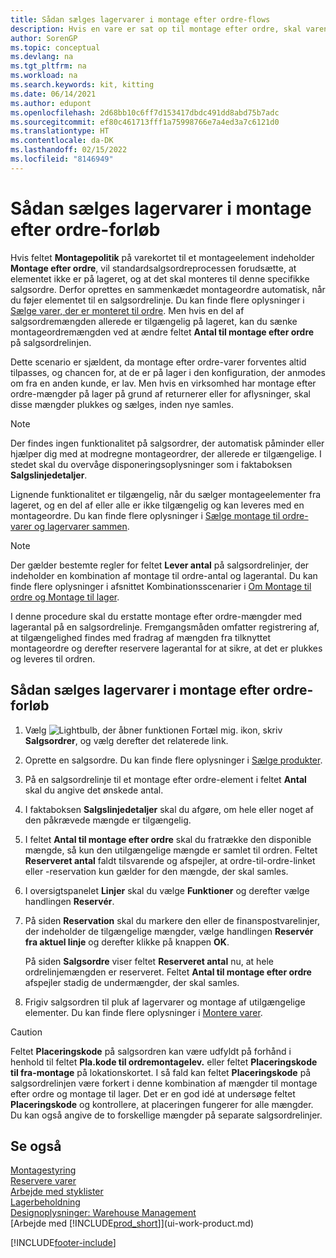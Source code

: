 ```yaml
---
title: Sådan sælges lagervarer i montage efter ordre-flows
description: Hvis en vare er sat op til montage efter ordre, skal varen monteres til salgsordrer, og der oprettes automatisk en tilknyttet montageordre.
author: SorenGP
ms.topic: conceptual
ms.devlang: na
ms.tgt_pltfrm: na
ms.workload: na
ms.search.keywords: kit, kitting
ms.date: 06/14/2021
ms.author: edupont
ms.openlocfilehash: 2d68bb10c6ff7d153417dbdc491dd8abd75b7adc
ms.sourcegitcommit: ef80c461713fff1a75998766e7a4ed3a7c6121d0
ms.translationtype: HT
ms.contentlocale: da-DK
ms.lasthandoff: 02/15/2022
ms.locfileid: "8146949"
---
```

# <a name="selling-inventory-items-in-assemble-to-order-flows"></a>Sådan sælges lagervarer i montage efter ordre-forløb
Hvis feltet **Montagepolitik** på varekortet til et montageelement indeholder **Montage efter ordre**, vil standardsalgsordreprocessen forudsætte, at elementet ikke er på lageret, og at det skal monteres til denne specifikke salgsordre. Derfor oprettes en sammenkædet montageordre automatisk, når du føjer elementet til en salgsordrelinje. Du kan finde flere oplysninger i [Sælge varer, der er monteret til ordre](assembly-how-to-sell-items-assembled-to-order.md). Men hvis en del af salgsordremængden allerede er tilgængelig på lageret, kan du sænke montageordremængden ved at ændre feltet **Antal til montage efter ordre** på salgsordrelinjen.  

Dette scenario er sjældent, da montage efter ordre-varer forventes altid tilpasses, og chancen for, at de er på lager i den konfiguration, der anmodes om fra en anden kunde, er lav. Men hvis en virksomhed har montage efter ordre-mængder på lager på grund af returnerer eller for aflysninger, skal disse mængder plukkes og sælges, inden nye samles.  

> [!NOTE]  
>  Der findes ingen funktionalitet på salgsordrer, der automatisk påminder eller hjælper dig med at modregne montageordrer, der allerede er tilgængelige. I stedet skal du overvåge disponeringsoplysninger som i faktaboksen **Salgslinjedetaljer**.  

Lignende funktionalitet er tilgængelig, når du sælger montageelementer fra lageret, og en del af eller alle er ikke tilgængelig og kan leveres med en montageordre. Du kan finde flere oplysninger i [Sælge montage til ordre-varer og lagervarer sammen](assembly-how-to-sell-assemble-to-order-items-and-inventory-items-together.md).  

> [!NOTE]  
>  Der gælder bestemte regler for feltet **Lever antal** på salgsordrelinjer, der indeholder en kombination af montage til ordre-antal og lagerantal. Du kan finde flere oplysninger i afsnittet Kombinationsscenarier i [Om Montage til ordre og Montage til lager](assembly-assemble-to-order-or-assemble-to-stock.md).  

I denne procedure skal du erstatte montage efter ordre-mængder med lagerantal på en salgsordrelinje. Fremgangsmåden omfatter registrering af, at tilgængelighed findes med fradrag af mængden fra tilknyttet montageordre og derefter reservere lagerantal for at sikre, at det er plukkes og leveres til ordren.  

## <a name="to-sell-inventory-items-in-assemble-to-order-flows"></a>Sådan sælges lagervarer i montage efter ordre-forløb  
1.  Vælg ![Lightbulb, der åbner funktionen Fortæl mig.](media/ui-search/search_small.png "Fortæl mig, hvad du vil foretage dig") ikon, skriv **Salgsordrer**, og vælg derefter det relaterede link.  
2.  Oprette en salgsordre. Du kan finde flere oplysninger i [Sælge produkter](sales-how-sell-products.md).  
3.  På en salgsordrelinje til et montage efter ordre-element i feltet **Antal** skal du angive det ønskede antal.  
4.  I faktaboksen **Salgslinjedetaljer** skal du afgøre, om hele eller noget af den påkrævede mængde er tilgængelig.  
5.  I feltet **Antal til montage efter ordre** skal du fratrække den disponible mængde, så kun den utilgængelige mængde er samlet til ordren. Feltet **Reserveret antal** faldt tilsvarende og afspejler, at ordre-til-ordre-linket eller -reservation kun gælder for den mængde, der skal samles.  
6.  I oversigtspanelet **Linjer** skal du vælge **Funktioner** og derefter vælge handlingen **Reservér**.  
7.  På siden **Reservation** skal du markere den eller de finanspostvarelinjer, der indeholder de tilgængelige mængder, vælge handlingen **Reservér fra aktuel linje** og derefter klikke på knappen **OK**.  

    På siden **Salgsordre** viser feltet **Reserveret antal** nu, at hele ordrelinjemængden er reserveret. Feltet **Antal til montage efter ordre** afspejler stadig de undermængder, der skal samles.  

8.  Frigiv salgsordren til pluk af lagervarer og montage af utilgængelige elementer. Du kan finde flere oplysninger i [Montere varer](assembly-how-to-assemble-items.md).  

> [!CAUTION]  
>  Feltet **Placeringskode** på salgsordren kan være udfyldt på forhånd i henhold til feltet **Pla.kode til ordremontagelev.** eller feltet **Placeringskode til fra-montage** på lokationskortet. I så fald kan feltet **Placeringskode** på salgsordrelinjen være forkert i denne kombination af mængder til montage efter ordre og montage til lager. Det er en god idé at undersøge feltet **Placeringskode** og kontrollere, at placeringen fungerer for alle mængder. Du kan også angive de to forskellige mængder på separate salgsordrelinjer.  

## <a name="see-also"></a>Se også  
[Montagestyring](assembly-assemble-items.md)  
[Reservere varer](inventory-how-to-reserve-items.md)  
[Arbejde med styklister](inventory-how-work-BOMs.md)  
[Lagerbeholdning](inventory-manage-inventory.md)  
[Designoplysninger: Warehouse Management](design-details-warehouse-management.md)  
[Arbejde med [!INCLUDE[prod_short](includes/prod_short.md)]](ui-work-product.md)


[!INCLUDE[footer-include](includes/footer-banner.md)]